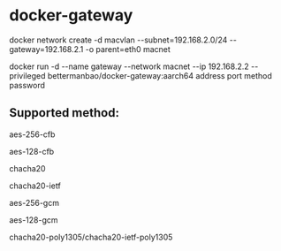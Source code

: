 # docker-gateway

docker network create -d macvlan --subnet=192.168.2.0/24 --gateway=192.168.2.1 -o parent=eth0 macnet

docker run -d --name gateway --network macnet --ip 192.168.2.2 --privileged bettermanbao/docker-gateway:aarch64 address port method password

## Supported method:
aes-256-cfb

aes-128-cfb

chacha20

chacha20-ietf

aes-256-gcm

aes-128-gcm

chacha20-poly1305/chacha20-ietf-poly1305

